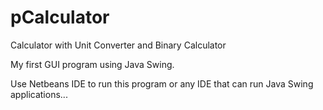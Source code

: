 # pCalculator
Calculator with Unit Converter and Binary Calculator

My first GUI program using Java Swing.

Use Netbeans IDE to run this program or any IDE that can run Java Swing applications...
